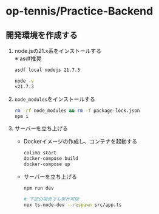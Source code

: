 # op-tennis/Practice-Backend

## 開発環境を作成する

1. node.jsの21.x系をインストールする  
   ※ asdf推奨

   ```sh
   asdf local nodejs 21.7.3

   node -v
   v21.7.3
   ```

2. `node_modules`をインストールする  

   ```sh
   rm -rf node_modules && rm -f package-lock.json
   npm i
   ```

3. サーバーを立ち上げる  

   - Dockerイメージの作成し、コンテナを起動する
     ```sh
     colima start
     docker-compose build
     docker-compose up
     ```

   - サーバーを立ち上げる
     ```sh
     npm run dev

     # 下記の場合でも実行可能
     npx ts-node-dev --respawn src/app.ts
     ```

